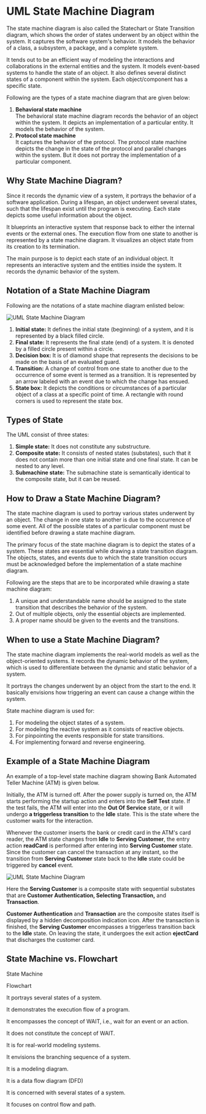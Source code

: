 UML State Machine Diagram
=========================

The state machine diagram is also called the Statechart or State Transition diagram, which shows the order of states underwent by an object within the system. It captures the software system's behavior. It models the behavior of a class, a subsystem, a package, and a complete system.

It tends out to be an efficient way of modeling the interactions and collaborations in the external entities and the system. It models event-based systems to handle the state of an object. It also defines several distinct states of a component within the system. Each object/component has a specific state.

Following are the types of a state machine diagram that are given below:

1.  **Behavioral state machine**  
    The behavioral state machine diagram records the behavior of an object within the system. It depicts an implementation of a particular entity. It models the behavior of the system.
2.  **Protocol state machine**  
    It captures the behavior of the protocol. The protocol state machine depicts the change in the state of the protocol and parallel changes within the system. But it does not portray the implementation of a particular component.

Why State Machine Diagram?
--------------------------

Since it records the dynamic view of a system, it portrays the behavior of a software application. During a lifespan, an object underwent several states, such that the lifespan exist until the program is executing. Each state depicts some useful information about the object.

It blueprints an interactive system that response back to either the internal events or the external ones. The execution flow from one state to another is represented by a state machine diagram. It visualizes an object state from its creation to its termination.

The main purpose is to depict each state of an individual object. It represents an interactive system and the entities inside the system. It records the dynamic behavior of the system.

Notation of a State Machine Diagram
-----------------------------------

Following are the notations of a state machine diagram enlisted below:

![UML State Machine Diagram](https://static.javatpoint.com/tutorial/uml/images/uml-state-machine-diagram.png)

1.  **Initial state:** It defines the initial state (beginning) of a system, and it is represented by a black filled circle.
2.  **Final state:** It represents the final state (end) of a system. It is denoted by a filled circle present within a circle.
3.  **Decision box:** It is of diamond shape that represents the decisions to be made on the basis of an evaluated guard.
4.  **Transition:** A change of control from one state to another due to the occurrence of some event is termed as a transition. It is represented by an arrow labeled with an event due to which the change has ensued.
5.  **State box:** It depicts the conditions or circumstances of a particular object of a class at a specific point of time. A rectangle with round corners is used to represent the state box.

Types of State
--------------

The UML consist of three states:

1.  **Simple state:** It does not constitute any substructure.
2.  **Composite state:** It consists of nested states (substates), such that it does not contain more than one initial state and one final state. It can be nested to any level.
3.  **Submachine state:** The submachine state is semantically identical to the composite state, but it can be reused.

How to Draw a State Machine Diagram?
------------------------------------

The state machine diagram is used to portray various states underwent by an object. The change in one state to another is due to the occurrence of some event. All of the possible states of a particular component must be identified before drawing a state machine diagram.

The primary focus of the state machine diagram is to depict the states of a system. These states are essential while drawing a state transition diagram. The objects, states, and events due to which the state transition occurs must be acknowledged before the implementation of a state machine diagram.

Following are the steps that are to be incorporated while drawing a state machine diagram:

1.  A unique and understandable name should be assigned to the state transition that describes the behavior of the system.
2.  Out of multiple objects, only the essential objects are implemented.
3.  A proper name should be given to the events and the transitions.

When to use a State Machine Diagram?
------------------------------------

The state machine diagram implements the real-world models as well as the object-oriented systems. It records the dynamic behavior of the system, which is used to differentiate between the dynamic and static behavior of a system.

It portrays the changes underwent by an object from the start to the end. It basically envisions how triggering an event can cause a change within the system.

State machine diagram is used for:

1.  For modeling the object states of a system.
2.  For modeling the reactive system as it consists of reactive objects.
3.  For pinpointing the events responsible for state transitions.
4.  For implementing forward and reverse engineering.

Example of a State Machine Diagram
----------------------------------

An example of a top-level state machine diagram showing Bank Automated Teller Machine (ATM) is given below.

Initially, the ATM is turned off. After the power supply is turned on, the ATM starts performing the startup action and enters into the **Self Test** state. If the test fails, the ATM will enter into the **Out Of** **Service** state, or it will undergo **a triggerless transition** to the **Idle** state. This is the state where the customer waits for the interaction. 

Whenever the customer inserts the bank or credit card in the ATM's card reader, the ATM state changes from **Idle** to **Serving Customer**, the entry action **readCard** is performed after entering into **Serving Customer** state. Since the customer can cancel the transaction at any instant, so the transition from **Serving Customer** state back to the **Idle** state could be triggered by **cancel** event.

![UML State Machine Diagram](https://static.javatpoint.com/tutorial/uml/images/uml-state-machine-diagram2.png)

Here the **Serving Customer** is a composite state with sequential substates that are **Customer Authentication, Selecting Transaction,** and **Transaction**.

**Customer Authentication** and **Transaction** are the composite states itself is displayed by a hidden decomposition indication icon. After the transaction is finished, the **Serving Customer** encompasses a triggerless transition back to the **Idle** state. On leaving the state, it undergoes the exit action **ejectCard** that discharges the customer card.

State Machine vs. Flowchart
---------------------------

State Machine

Flowchart

It portrays several states of a system.

It demonstrates the execution flow of a program.

It encompasses the concept of WAIT, i.e., wait for an event or an action.

It does not constitute the concept of WAIT.

It is for real-world modeling systems.

It envisions the branching sequence of a system.

It is a modeling diagram.

It is a data flow diagram (DFD)

It is concerned with several states of a system.

It focuses on control flow and path.